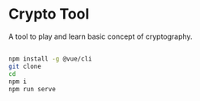 # Crypto Tool

A tool to play and learn basic concept of cryptography.

## 

```bash
npm install -g @vue/cli
git clone 
cd 
npm i 
npm run serve
```
